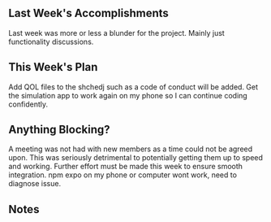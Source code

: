 ## Last Week's Accomplishments

Last week was more or less a blunder for the project.
Mainly just functionality discussions.

## This Week's Plan

Add QOL files to the shchedj such as a code of conduct will be added.
Get the simulation app to work again on my phone so I can continue coding confidently.

## Anything Blocking?

A meeting was not had with new members as a time could not be agreed upon.
This was seriously detrimental to potentially getting them up to speed and working.
Further effort must be made this week to ensure smooth integration.
npm expo on my phone or computer wont work, need to diagnose issue.


## Notes
